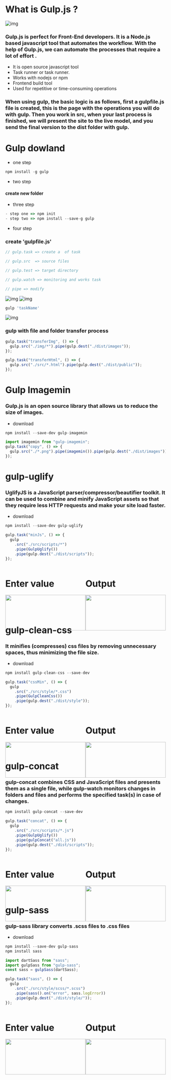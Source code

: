 # What is Gulp.js ?

![img](./dist/images/download.png)

### Gulp.js is perfect for Front-End developers. It is a Node.js based javascript tool that automates the workflow. With the help of Gulp.js, we can automate the processes that require a lot of effort .

- It is open source javascript tool
- Task runner or task runner.
- Works with nodejs or npm
- Frontend build tool
- Used for repetitive or time-consuming operations

### When using gulp, the basic logic is as follows, first a gulpfile.js file is created, this is the page with the operations you will do with gulp. Then you work in src, when your last process is finished, we will present the site to the live model, and you send the final version to the dist folder with gulp.

# Gulp dowland

- one step

```js
npm install -g gulp
```

- two step

#### create new folder

- three step

```jsx
- step one => npm init
- step two => npm install --save-g gulp
```

- four step

### create 'gulpfile.js'

```jsx
// gulp.task => create a  of task

// gulp.src  => source files

// gulp.test => target directory

// gulp.watch => monitoring and works task

// pipe => modify
```

![img](/dist/images/task.png)
![img](/dist/images/img-1.png)

```js
gulp 'taskName'
```

![img](/dist/images/img-2.png)

### gulp with file and folder transfer process

```js
gulp.task("transferImg", () => {
  gulp.src("./img/*").pipe(gulp.dest("./dist/images"));
});

gulp.task("transferHtml", () => {
  gulp.src("./src/*.html").pipe(gulp.dest("./dist/public"));
});
```

# Gulp Imagemin

### Gulp.js is an open source library that allows us to reduce the size of images.

- download

```js
npm install --save-dev gulp-imagemin
```

```js
import imagemin from "gulp-imagemin";
gulp.task("copy", () => {
  gulp.src("./*.png").pipe(imagemin()).pipe(gulp.dest("./dist/images"));
});
```

# gulp-uglify

### UglifyJS is a JavaScript parser/compressor/beautifier toolkit. It can be used to combine and minify JavaScript assets so that they require less HTTP requests and make your site load faster.

- download

```js
npm install --save-dev gulp-uglify
```

```js
gulp.task("minJs", () => {
  gulp
    .src("./src/scripts/*")
    .pipe(GulpUglify())
    .pipe(gulp.dest("./dist/scripts"));
});
```

<div style="display: flex;">
 <div style="width:50%">
   <h1>Enter value</h1>
  <img src="./dist/images/JSenter.png" alt="" width="100%"></div>
 <div style="width:50%">
   <h1>Output</h1>
  <img src="./dist/images/JSout.png" alt="" width="100%"></div>
</div>

<br/>
<br/>

# gulp-clean-css

### It minifies (compresses) css files by removing unnecessary spaces, thus minimizing the file size.

- download

```jsx
npm install gulp-clean-css --save-dev
```

```js
gulp.task("cssMin", () => {
  gulp
    .src("./src/style/*.css")
    .pipe(GulpCleanCss())
    .pipe(gulp.dest("./dist/style"));
});
```

<div style="display: flex;">
 <div style="width:50%">
   <h1>Enter value</h1>
  <img src="./dist/images/cssenter.png" alt="" width="100%"></div>
 <div style="width:50%">
   <h1>Output</h1>
  <img src="./dist/images/cssout.png" alt="" width="100%"></div>
</div>

# gulp-concat

### gulp-concat combines CSS and JavaScript files and presents them as a single file, while gulp-watch monitors changes in folders and files and performs the specified task(s) in case of changes.

```jsx
npm install gulp-concat --save-dev
```

```js
gulp.task("concat", () => {
  gulp
    .src("./src/scripts/*.js")
    .pipe(GulpUglify())
    .pipe(gulpConcat("all.js"))
    .pipe(gulp.dest("./dist/scripts"));
});
```

<div style="display: flex;">
 <div style="width:50%">
   <h1>Enter value</h1>
  <img src="./dist/images/concatenter.png" alt="" width="100%"></div>
 <div style="width:50%">
   <h1>Output</h1>
  <img src="./dist/images/concatout.png" alt="" width="100%"></div>
</div>

# gulp-sass

### gulp-sass library converts .scss files to .css files

- download

```js
npm install --save-dev gulp-sass
npm install sass
```

```jsx
import dartSass from "sass";
import gulpSass from "gulp-sass";
const sass = gulpSass(dartSass);

gulp.task("sass", () => {
  gulp
    .src("./src/style/scss/*.scss")
    .pipe(sass().on("error", sass.logError))
    .pipe(gulp.dest("./dist/style/"));
});
```
<div style="display: flex;">
 <div style="width:50%">
   <h1>Enter value</h1>
  <img src="./dist/images/sassenter.png" alt="" width="100%"></div>
 <div style="width:50%">
   <h1>Output</h1>
  <img src="./dist/images/sassout.png" alt="" width="100%"></div>
</div>